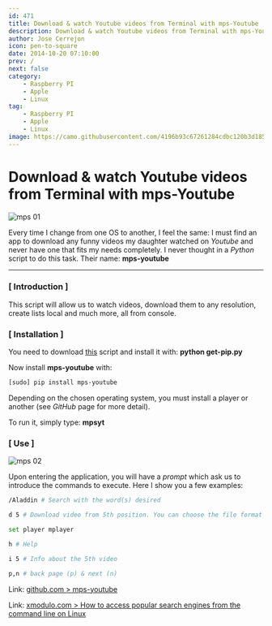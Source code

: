 ```yaml
---
id: 471
title: Download & watch Youtube videos from Terminal with mps-Youtube
description: Download & watch Youtube videos from Terminal with mps-Youtube
author: Jose Cerrejon
icon: pen-to-square
date: 2014-10-20 07:10:00
prev: /
next: false
category:
    - Raspberry PI
    - Apple
    - Linux
tag:
    - Raspberry PI
    - Apple
    - Linux
image: https://camo.githubusercontent.com/4196b93c67261284cdbc120b3d185afb7dda6651/687474703a2f2f6e70312e6769746875622e696f2f6d707379742d696d61676573322f7374642d7365617263682e706e67
---
```


# Download & watch Youtube videos from Terminal with mps-Youtube

![mps 01](https://camo.githubusercontent.com/4196b93c67261284cdbc120b3d185afb7dda6651/687474703a2f2f6e70312e6769746875622e696f2f6d707379742d696d61676573322f7374642d7365617263682e706e67)

Every time I change from one OS to another, I feel the same: I must find an app to download any funny videos my daughter watched on _Youtube_ and never have one that fits my needs completely. I never thought in a _Python_ script to do this task. Their name: **mps-youtube**

---

### [ Introduction ]

This script will allow us to watch videos, download them to any resolution, create lists local and much more, all from console.

### [ Installation ]

You need to download [this](https://bootstrap.pypa.io/get-pip.py) script and install it with: **python get-pip.py**

Now install **mps-youtube** with:

```bash
[sudo] pip install mps-youtube
```

Depending on the chosen operating system, you must install a player or another (see _GitHub_ page for more detail).

To run it, simply type: **mpsyt**

### [ Use ]

![mps 02](https://camo.githubusercontent.com/c07e843aa8530895ce9de2405253d5f7be8b8982/687474703a2f2f6e70312e6769746875622e696f2f6d707379742d696d61676573322f646f776e6c6f61642e706e67)

Upon entering the application, you will have a _prompt_ which ask us to introduce the commands to execute. Here I show you a few examples:

```bash
/Aladdin # Search with the word(s) desired

d 5 # Download video from 5th position. You can choose the file format (webm, mp4, flv, 3gp,...)

set player mplayer

h # Help

i 5 # Info about the 5th video

p,n # back page (p) & next (n)
```

Link:
[github.com > mps-youtube](https://github.com/np1/mps-youtube)

Link: [xmodulo.com > How to access popular search engines from the command line on Linux](https://xmodulo.com/access-popular-search-engines-command-line-linux.html)
